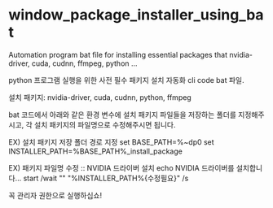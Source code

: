 # window_package_installer_using_bat
Automation program bat file for installing essential packages that nvidia-driver, cuda, cudnn, ffmpeg, python ...

python 프로그램 실행을 위한 사전 필수 패키지 설치 자동화 cli code bat 파일.

설치 패키지: nvidia-driver, cuda, cudnn, python, ffmpeg 

bat 코드에서 아래와 같은 환경 변수에 설치 패키지 파일들을 저장하는 폴더를 지정해주시고, 각 설치 패키지의 파일명으로 수정해주시면 됩니다.

EX) 설치 패키지 저장 폴더 경로 지정
set BASE_PATH=%~dp0
set INSTALLER_PATH=%BASE_PATH%_install_package

EX) 패키지 파일명 수정
:: NVIDIA 드라이버 설치
echo NVIDIA 드라이버를 설치합니다...
start /wait "" "%INSTALLER_PATH%\{수정필요}" /s

꼭 관리자 권한으로 실행하십쇼!
